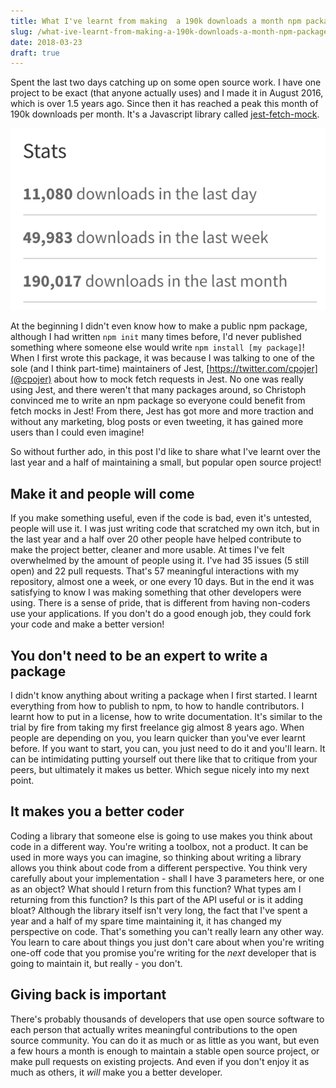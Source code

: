 ```yaml
---
title: What I've learnt from making  a 190k downloads a month npm package
slug: /what-ive-learnt-from-making-a-190k-downloads-a-month-npm-package
date: 2018-03-23
draft: true
---
```


Spent the last two days catching up on some open source work. I have one project to be exact (that anyone actually uses) and I made it in August 2016, which is over 1.5 years ago. Since then it has reached a peak this month of 190k downloads per month. It's a Javascript library called [jest-fetch-mock](https://www.npmjs.com/package/jest-fetch-mock).

![stats](./stats.png)

At the beginning I didn't even know how to make a public npm package, although I had written `npm init` many times before, I'd never published something where someone else would write `npm install [my package]`! When I first wrote this package, it was because I was talking to one of the sole (and I think part-time) maintainers of Jest, [https://twitter.com/cpojer](@cpojer) about how to mock fetch requests in Jest. No one was really using Jest, and there weren't that many packages around, so Christoph convinced me to write an npm package so everyone could benefit from fetch mocks in Jest! From there, Jest has got more and more traction and without any marketing, blog posts or even tweeting, it has gained more users than I could even imagine!

So without further ado, in this post I'd like to share what I've learnt over the last year and a half of maintaining a small, but popular open source project!

## Make it and people will come

If you make something useful, even if the code is bad, even it's untested, people will use it. I was just writing code that scratched my own itch, but in the last year and a half over 20 other people have helped contribute to make the project better, cleaner and more usable. At times I've felt overwhelmed by the amount of people using it. I've had 35 issues (5 still open) and 22 pull requests. That's 57 meaningful interactions with my repository, almost one a week, or one every 10 days. But in the end it was satisfying to know I was making something that other developers were using. There is a sense of pride, that is different from having non-coders use your applications. If you don't do a good enough job, they could fork your code and make a better version!

## You don't need to be an expert to write a package

I didn't know anything about writing a package when I first started. I learnt everything from how to publish to npm, to how to handle contributors. I learnt how to put in a license, how to write documentation. It's similar to the trial by fire from taking my first freelance gig almost 8 years ago. When people are depending on you, you learn quicker than you've ever learnt before. If you want to start, you can, you just need to do it and you'll learn. It can be intimidating putting yourself out there like that to critique from your peers, but ultimately it makes us better. Which segue nicely into my next point.

## It makes you a better coder

Coding a library that someone else is going to use makes you think about code in a different way. You're writing a toolbox, not a product. It can be used in more ways you can imagine, so thinking about writing a library allows you think about code from a different perspective. You think very carefully about your implementation - shall I have 3 parameters here, or one as an object? What should I return from this function? What types am I returning from this function? Is this part of the API useful or is it adding bloat? Although the library itself isn't very long, the fact that I've spent a year and a half of my spare time maintaining it, it has changed my perspective on code. That's something you can't really learn any other way. You learn to care about things you just don't care about when you're writing one-off code that you promise you're writing for the _next_ developer that is going to maintain it, but really - you don't.

## Giving back is important

There's probably thousands of developers that use open source software to each person that actually writes meaningful contributions to the open source community. You can do it as much or as little as you want, but even a few hours a month is enough to maintain a stable open source project, or make pull requests on existing projects. And even if you don't enjoy it as much as others, it _will_ make you a better developer.
